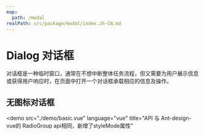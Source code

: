 ```yaml
---
map:
  path: /modal
realPath: src/package/modal/index.zh-CN.md
---
```


# Dialog 对话框

对话框是一种临时窗口，通常在不想中断整体任务流程，但又需要为用户展示信息或获得用户响应时，在页面中打开一个对话框承载相应的信息及操作。

## 无图标对话框

<demo src="./demo/basic.vue"
  language="vue"
  title="API 与 Ant-design-vue的 RadioGroup api相同，新增了styleMode属性"
  >
</demo>
